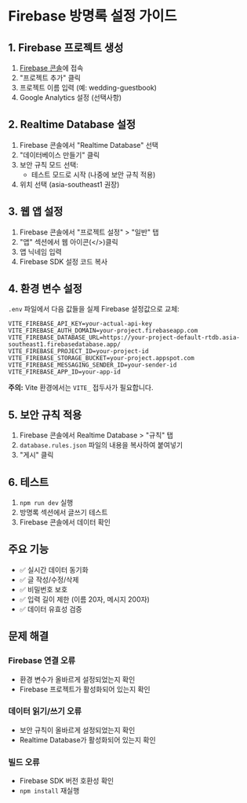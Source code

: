 # Firebase 방명록 설정 가이드

## 1. Firebase 프로젝트 생성

1. [Firebase 콘솔](https://console.firebase.google.com/)에 접속
2. "프로젝트 추가" 클릭
3. 프로젝트 이름 입력 (예: wedding-guestbook)
4. Google Analytics 설정 (선택사항)

## 2. Realtime Database 설정

1. Firebase 콘솔에서 "Realtime Database" 선택
2. "데이터베이스 만들기" 클릭
3. 보안 규칙 모드 선택:
   - 테스트 모드로 시작 (나중에 보안 규칙 적용)
4. 위치 선택 (asia-southeast1 권장)

## 3. 웹 앱 설정

1. Firebase 콘솔에서 "프로젝트 설정" > "일반" 탭
2. "앱" 섹션에서 웹 아이콘(</>)클릭
3. 앱 닉네임 입력
4. Firebase SDK 설정 코드 복사

## 4. 환경 변수 설정

`.env` 파일에서 다음 값들을 실제 Firebase 설정값으로 교체:

```env
VITE_FIREBASE_API_KEY=your-actual-api-key
VITE_FIREBASE_AUTH_DOMAIN=your-project.firebaseapp.com
VITE_FIREBASE_DATABASE_URL=https://your-project-default-rtdb.asia-southeast1.firebasedatabase.app/
VITE_FIREBASE_PROJECT_ID=your-project-id
VITE_FIREBASE_STORAGE_BUCKET=your-project.appspot.com
VITE_FIREBASE_MESSAGING_SENDER_ID=your-sender-id
VITE_FIREBASE_APP_ID=your-app-id
```

**주의:** Vite 환경에서는 `VITE_` 접두사가 필요합니다.

## 5. 보안 규칙 적용

1. Firebase 콘솔에서 Realtime Database > "규칙" 탭
2. `database.rules.json` 파일의 내용을 복사하여 붙여넣기
3. "게시" 클릭

## 6. 테스트

1. `npm run dev` 실행
2. 방명록 섹션에서 글쓰기 테스트
3. Firebase 콘솔에서 데이터 확인

## 주요 기능

- ✅ 실시간 데이터 동기화
- ✅ 글 작성/수정/삭제
- ✅ 비밀번호 보호
- ✅ 입력 길이 제한 (이름 20자, 메시지 200자)
- ✅ 데이터 유효성 검증

## 문제 해결

### Firebase 연결 오류
- 환경 변수가 올바르게 설정되었는지 확인
- Firebase 프로젝트가 활성화되어 있는지 확인

### 데이터 읽기/쓰기 오류
- 보안 규칙이 올바르게 설정되었는지 확인
- Realtime Database가 활성화되어 있는지 확인

### 빌드 오류
- Firebase SDK 버전 호환성 확인
- `npm install` 재실행